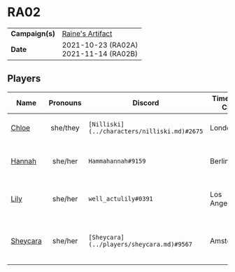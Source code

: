 # RA02

|||
| --- | --- |
| **Campaign(s)** | [Raine's Artifact](../campaigns/O2-raines-artifact.md) | session.3
| **Date** | 2021-10-23 (RA02A)<br>2021-11-14 (RA02B) |

## Players

| Name | Pronouns | Discord | Timezone City | Character |
| --- |:---:| --- | --- | --- |
| [Chloe](../players/chloe.md) | she/they | `[Nilliski](../characters/nilliski.md)#2675` | London | [Penance Zahiri - Oneshots](../characters/non-astarus/os-penance-zahiri.md) |
| [Hannah](../players/hannah.md) | she/her | `Hammahannah#9159` | Berlin | [Ophelia Phantom - Oneshots](../characters/non-astarus/os-ophelia-phantom.md) |
| [Lily](../players/lily.md) | she/her | `well_actulily#0391` | Los Angeles | [Zolné Windclaw - Oneshots](../characters/non-astarus/os-zolne-windclaw.md) |
| [Sheycara](../players/sheycara.md) | she/her | `[Sheycara](../players/sheycara.md)#9567` | Amsterdam | [Sparrow on the Autumn Pine - Oneshots](../characters/non-astarus/os-sparrow-on-the-autumn-pine.md) |

